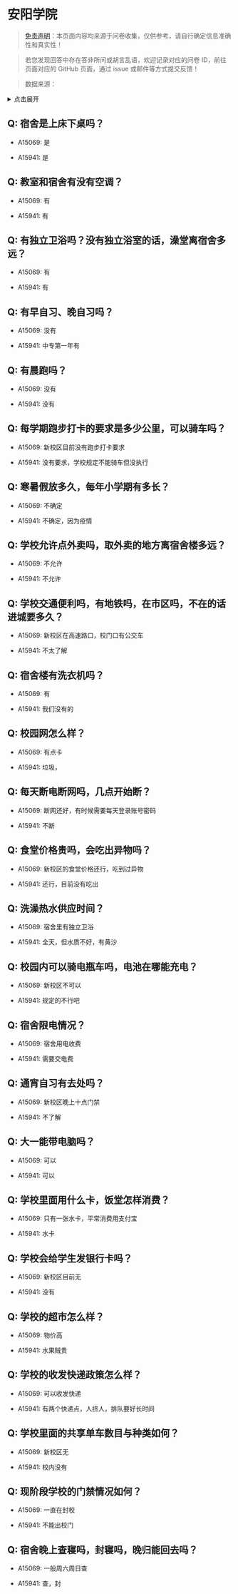 # 安阳学院

> [免责声明](https://colleges.chat/#_3)：本页面内容均来源于问卷收集，仅供参考，请自行确定信息准确性和真实性！

> 若您发现回答中存在答非所问或胡言乱语，欢迎记录对应的问卷 ID，前往页面对应的 GitHub 页面，通过 issue 或邮件等方式提交反馈！

> 数据来源：

<details><summary>点击展开</summary>
<ul>
<li>A15069: 匿名 (2022 年 07 月)</li>
<li>A15941: 匿名 (2022 年 08 月)</li>
</ul>
</details>

## Q: 宿舍是上床下桌吗？

- A15069: 是

- A15941: 是

## Q: 教室和宿舍有没有空调？

- A15069: 有

- A15941: 有

## Q: 有独立卫浴吗？没有独立浴室的话，澡堂离宿舍多远？

- A15069: 有

- A15941: 有

## Q: 有早自习、晚自习吗？

- A15069: 没有

- A15941: 中专第一年有

## Q: 有晨跑吗？

- A15069: 没有

- A15941: 没有

## Q: 每学期跑步打卡的要求是多少公里，可以骑车吗？

- A15069: 新校区目前没有跑步打卡要求

- A15941: 没有要求，学校规定不能骑车但没执行

## Q: 寒暑假放多久，每年小学期有多长？

- A15069: 不确定

- A15941: 不确定，因为疫情

## Q: 学校允许点外卖吗，取外卖的地方离宿舍楼多远？

- A15069: 不允许

- A15941: 不允许

## Q: 学校交通便利吗，有地铁吗，在市区吗，不在的话进城要多久？

- A15069: 新校区在高速路口，校门口有公交车

- A15941: 不太了解

## Q: 宿舍楼有洗衣机吗？

- A15069: 有

- A15941: 我们没有的

## Q: 校园网怎么样？

- A15069: 有点卡

- A15941: 垃圾，

## Q: 每天断电断网吗，几点开始断？

- A15069: 断网还好，有时候需要每天登录账号密码

- A15941: 不断

## Q: 食堂价格贵吗，会吃出异物吗？

- A15069: 新校区的食堂价格还行，吃到过异物

- A15941: 还行，目前没有吃出

## Q: 洗澡热水供应时间？

- A15069: 宿舍里有独立卫浴

- A15941: 全天，但水质不好，有黄沙

## Q: 校园内可以骑电瓶车吗，电池在哪能充电？

- A15069: 新校区不可以

- A15941: 规定的不行吧

## Q: 宿舍限电情况？

- A15069: 宿舍用电收费

- A15941: 需要交电费

## Q: 通宵自习有去处吗？

- A15069: 新校区晚上十点门禁

- A15941: 不了解

## Q: 大一能带电脑吗？

- A15069: 可以

- A15941: 可以

## Q: 学校里面用什么卡，饭堂怎样消费？

- A15069: 只有一张水卡，平常消费用支付宝

- A15941: 水卡

## Q: 学校会给学生发银行卡吗？

- A15069: 新校区目前无

- A15941: 没有

## Q: 学校的超市怎么样？

- A15069: 物价高

- A15941: 水果贼贵

## Q: 学校的收发快递政策怎么样？

- A15069: 可以收发快递

- A15941: 有两个快递点，人挤人，排队要好长时间

## Q: 学校里面的共享单车数目与种类如何？

- A15069: 新校区无

- A15941: 校内没有

## Q: 现阶段学校的门禁情况如何？

- A15069: 一直在封校

- A15941: 不能出校门

## Q: 宿舍晚上查寝吗，封寝吗，晚归能回去吗？

- A15069: 一般周六周日查

- A15941: 查，封

